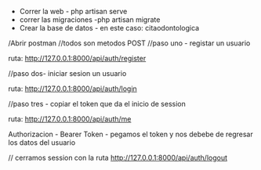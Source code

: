 - Correr la web - php artisan serve
- correr las migraciones -php artisan migrate
- Crear la base de datos - en este caso:  citaodontologica

/Abrir postman
//todos son metodos POST
//paso uno - registar un usuario

ruta:
 http://127.0.0.1:8000/api/auth/register
 
 //paso dos- iniciar sesion un usuario

ruta:
 http://127.0.0.1:8000/api/auth/login
 
 //paso tres - copiar el token que da el inicio de session

ruta:
 http://127.0.0.1:8000/api/auth/me
 
 Authorizacion - Bearer Token - pegamos el token
  y nos debebe de regresar los datos del usuario


// cerramos session con la ruta
 http://127.0.0.1:8000/api/auth/logout
